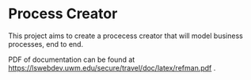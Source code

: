 Process Creator
=========================

This project aims to create a procecess creator that will model business processes, end to end.

PDF of documentation can be found at https://lswebdev.uwm.edu/secure/travel/doc/latex/refman.pdf .

